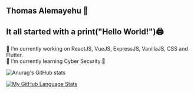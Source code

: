 ## Thomas Alemayehu 👋 ##


## It all started with a print("Hello World!")🖨️ ##


  🔭 I’m currently working on ReactJS, VueJS, ExpressJS, VanillaJS, CSS and Flutter. 
  <br />
  🌱 I’m currently learning Cyber Security.🔐
  <br />
  
![Anurag's GitHub stats](https://github-readme-stats.vercel.app/api?username=thomasalemayehu&show_icons=true&theme=tokyonight)

[![My GitHub Language Stats](https://github-readme-stats.vercel.app/api/top-langs/?username=thomasalemayehu&langs_count=15&theme=tokyonight&hide=php)]()
  
